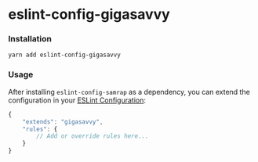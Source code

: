 # eslint-config-gigasavvy

### Installation

```
yarn add eslint-config-gigasavvy
```

### Usage

After installing `eslint-config-samrap` as a dependency, you can extend the configuration in your [ESLint Configuration](http://eslint.org/docs/user-guide/configuring):

```javascript
{
    "extends": "gigasavvy",
    "rules": {
        // Add or override rules here...
    }
}
```
